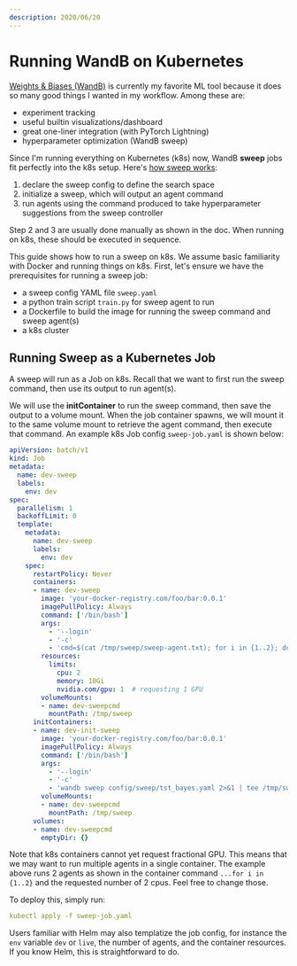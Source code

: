 ```yaml
---
description: 2020/06/20
---
```


# Running WandB on Kubernetes

[Weights & Biases \(WandB\)](https://www.wandb.com) is currently my favorite ML tool because it does so many good things I wanted in my workflow. Among these are:

* experiment tracking
* useful builtin visualizations/dashboard
* great one-liner integration \(with PyTorch Lightning\)
* hyperparameter optimization \(WandB sweep\)

Since I'm running everything on Kubernetes \(k8s\) now, WandB **sweep** jobs fit perfectly into the k8s setup. Here's [how sweep works](https://docs.wandb.com/sweeps/quickstart):

1. declare the sweep config to define the search space
2. initialize a sweep, which will output an agent command
3. run agents using the command produced to take hyperparameter suggestions from the sweep controller

Step 2 and 3 are usually done manually as shown in the doc. When running on k8s, these should be executed in sequence.

This guide shows how to run a sweep on k8s. We assume basic familiarity with Docker and running things on k8s. First, let's ensure we have the prerequisites for running a sweep job:

* a sweep config YAML file `sweep.yaml`
* a python train script `train.py` for sweep agent to run
* a Dockerfile to build the image for running the sweep command and sweep agent\(s\)
* a k8s cluster

## Running Sweep as a Kubernetes Job

A sweep will run as a Job on k8s. Recall that we want to first run the sweep command, then use its output to run agent\(s\).

We will use the **initContainer** to run the sweep command, then save the output to a volume mount. When the job container spawns, we will mount it to the same volume mount to retrieve the agent command, then execute that command. An example k8s Job config `sweep-job.yaml` is shown below:

```yaml
apiVersion: batch/v1
kind: Job
metadata:
  name: dev-sweep
  labels:
    env: dev
spec:
  parallelism: 1
  backoffLimit: 0
  template:
    metadata:
      name: dev-sweep
      labels:
        env: dev
    spec:
      restartPolicy: Never
      containers:
      - name: dev-sweep
        image: 'your-docker-registry.com/foo/bar:0.0.1'
        imagePullPolicy: Always
        command: ['/bin/bash']
        args:
          - '--login'
          - '-c'
          - 'cmd=$(cat /tmp/sweep/sweep-agent.txt); for i in {1..2}; do eval $cmd & done; wait'
        resources:
          limits:
            cpu: 2
            memory: 10Gi
            nvidia.com/gpu: 1  # requesting 1 GPU
        volumeMounts:
        - name: dev-sweepcmd
          mountPath: /tmp/sweep
      initContainers:
      - name: dev-init-sweep
        image: 'your-docker-registry.com/foo/bar:0.0.1'
        imagePullPolicy: Always
        command: ['/bin/bash']
        args:
          - '--login'
          - '-c'
          - 'wandb sweep config/sweep/tst_bayes.yaml 2>&1 | tee /tmp/sweep/sweep-output.txt; echo `expr "$(cat /tmp/sweep/sweep-output.txt)" : ".*\(wandb agent.*\)"` > /tmp/sweep/sweep-agent.txt;'
        volumeMounts:
        - name: dev-sweepcmd
          mountPath: /tmp/sweep
      volumes:
      - name: dev-sweepcmd
        emptyDir: {}
```

Note that k8s containers cannot yet request fractional GPU. This means that we may want to run multiple agents in a single container. The example above runs 2 agents as shown in the container command `...for i in {1..2}` and the requested number of 2 cpus. Feel free to change those.

To deploy this, simply run:

```yaml
kubectl apply -f sweep-job.yaml
```

Users familiar with Helm may also templatize the job config, for instance the `env` variable `dev` or `live`, the number of agents, and the container resources. If you know Helm, this is straightforward to do.



